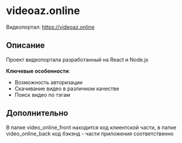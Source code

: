 # videoaz.online
Видеопортал: https://videoaz.online

## Описание
Проект видеопортала разработанный на React и Node.js

**Ключевые особенности**:
- Возможность авторизации
- Скачивание видео в различном качестве
- Поиск видео по тэгам

## Дополнительно
В папке video_online_front находится код клиентской части, в папке video_online_back код бэкэнд - части приложения соответственно
